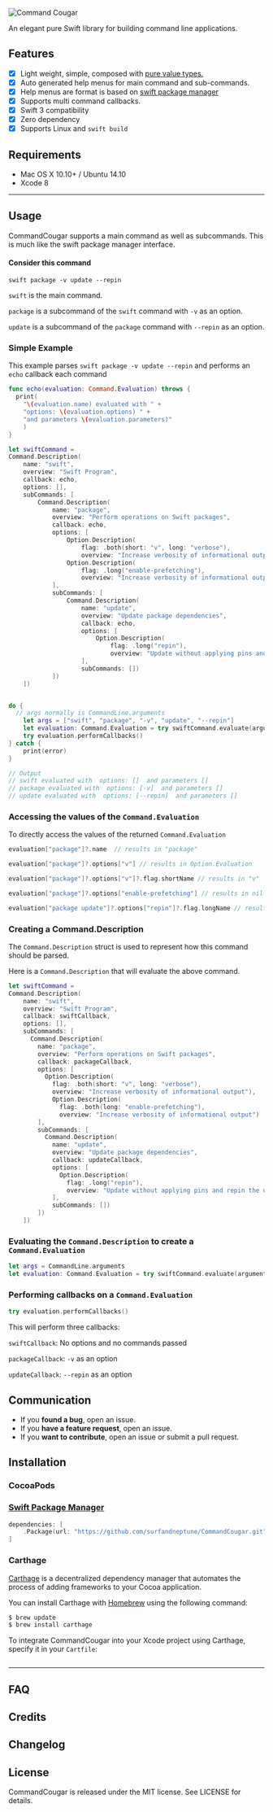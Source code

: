 ![Command Cougar](https://raw.githubusercontent.com/surfandneptune/CommandCougar/master/Assets/logo-padded.png)

An elegant pure Swift library for building command line applications.


## Features

- [x] Light weight, simple, composed with [pure value types.](https://developer.apple.com/videos/play/wwdc2015/414/)
- [x] Auto generated help menus for main command and sub-commands.
- [x] Help menus are format is based on [swift package manager](https://github.com/apple/swift-package-manager)
- [x] Supports multi command callbacks.
- [x] Swift 3 compatibility
- [x] Zero dependency
- [x] Supports Linux and `swift build`

## Requirements

- Mac OS X 10.10+ / Ubuntu 14.10
- Xcode 8

---

## Usage
  CommandCougar supports a main command as well as subcommands.  This is much like
  the swift package manager interface.  

#### Consider this command

``` shell
swift package -v update --repin
```

`swift` is the main command.  

`package` is a subcommand of the `swift` command with `-v` as an option.

`update` is a subcommand of the `package` command with `--repin` as an option.


### Simple Example
This example parses `swift package -v update --repin` and performs
an `echo` callback each command

``` swift
func echo(evaluation: Command.Evaluation) throws {
  print(
    "\(evaluation.name) evaluated with " +
    "options: \(evaluation.options) " +
    "and parameters \(evaluation.parameters)"
    )
}

let swiftCommand =
Command.Description(
    name: "swift",
    overview: "Swift Program",
    callback: echo,
    options: [],
    subCommands: [
        Command.Description(
            name: "package",
            overview: "Perform operations on Swift packages",
            callback: echo,
            options: [
                Option.Description(
                    flag: .both(short: "v", long: "verbose"),
                    overview: "Increase verbosity of informational output"),
                Option.Description(
                    flag: .long("enable-prefetching"),
                    overview: "Increase verbosity of informational output")
            ],
            subCommands: [
                Command.Description(
                    name: "update",
                    overview: "Update package dependencies",
                    callback: echo,
                    options: [
                        Option.Description(
                            flag: .long("repin"),
                            overview: "Update without applying pins and repin the updated versions.")
                    ],
                    subCommands: [])
            ])
    ])


do {
  // args normally is CommandLine.arguments
    let args = ["swift", "package", "-v", "update", "--repin"]
    let evaluation: Command.Evaluation = try swiftCommand.evaluate(arguments: args)
    try evaluation.performCallbacks()
} catch {
    print(error)
}

// Output
// swift evaluated with  options: []  and parameters []
// package evaluated with  options: [-v]  and parameters []
// update evaluated with  options: [--repin]  and parameters []
```

### Accessing the values of the `Command.Evaluation`
To directly access the values of the returned `Command.Evaluation`
``` swift
evaluation["package"]?.name  // results in "package"

evaluation["package"]?.options["v"] // results in Option.Evaluation

evaluation["package"]?.options["v"]?.flag.shortName // results in "v"

evaluation["package"]?.options["enable-prefetching"] // results in nil

evaluation["package update"]?.options["repin"]?.flag.longName // results in "repin"
```

### Creating a Command.Description

The `Command.Description` struct is used to represent how this command should be
parsed.

Here is a `Command.Description` that will evaluate the above command.
``` swift
let swiftCommand =
Command.Description(
    name: "swift",
    overview: "Swift Program",
    callback: swiftCallback,
    options: [],
    subCommands: [
      Command.Description(
        name: "package",
        overview: "Perform operations on Swift packages",
        callback: packageCallback,
        options: [
          Option.Description(
            flag: .both(short: "v", long: "verbose"),
            overview: "Increase verbosity of informational output"),
            Option.Description(
              flag: .both(long: "enable-prefetching"),
              overview: "Increase verbosity of informational output")
        ],
        subCommands: [
          Command.Description(
            name: "update",
            overview: "Update package dependencies",
            callback: updateCallback,
            options: [
              Option.Description(
                flag: .long("repin"),
                overview: "Update without applying pins and repin the updated versions.")
            ],
            subCommands: [])
        ])
    ])

```

### Evaluating the `Command.Description` to create a `Command.Evaluation`

``` swift
let args = CommandLine.arguments
let evaluation: Command.Evaluation = try swiftCommand.evaluate(arguments: args)
```

### Performing callbacks on a `Command.Evaluation`

```swift
try evaluation.performCallbacks()
```
This will perform three callbacks:

`swiftCallback`: No options and no commands passed

`packageCallback`: `-v` as an option

`updateCallback`: `--repin` as an option


## Communication

- If you **found a bug**, open an issue.
- If you **have a feature request**, open an issue.
- If you **want to contribute**, open an issue or submit a pull request.

## Installation



### CocoaPods



### [Swift Package Manager](https://github.com/apple/swift-package-manager)

```swift
dependencies: [
    .Package(url: "https://github.com/surfandneptune/CommandCougar.git", majorVersion: 1)
]
```

### Carthage

[Carthage](https://github.com/Carthage/Carthage) is a decentralized dependency manager that automates the process of adding frameworks to your Cocoa application.

You can install Carthage with [Homebrew](http://brew.sh/) using the following command:

``` bash
$ brew update
$ brew install carthage
```

To integrate CommandCougar into your Xcode project using Carthage, specify it in your `Cartfile`:

``` ogdl

```

---

## FAQ



## Credits



## Changelog



## License

CommandCougar is released under the MIT license. See LICENSE for details.
